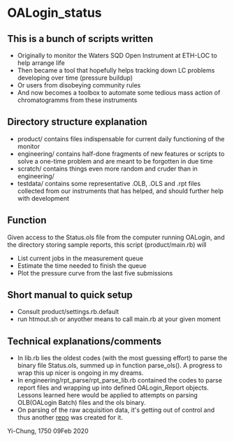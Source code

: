 # OALogin_status
## This is a bunch of scripts written
- Originally to monitor the Waters SQD Open Instrument at ETH-LOC to help arrange life
- Then became a tool that hopefully helps tracking down LC problems developing over time (pressure buildup)
- Or users from disobeying community rules
- And now becomes a toolbox to automate some tedious mass action of chromatogramms from these instruments

## Directory structure explanation
- product/ contains files indispensable for current daily functioning of the monitor
- engineering/ contains half-done fragments of new features or scripts to solve a one-time problem and are meant to be forgotten in due time
- scratch/ contains things even more random and cruder than in engineering/
- testdata/ contains some representative .OLB, .OLS and .rpt files collected from our instruments that has helped, and should further help with development

## Function
Given access to the Status.ols file from the computer running OALogin, and the directory storing sample reports, this script (product/main.rb) will
- List current jobs in the measurement queue
- Estimate the time needed to finish the queue
- Plot the pressure curve from the last five submissions

## Short manual to quick setup
- Consult product/settings.rb.default
- run htmout.sh or anyother means to call main.rb at your given moment

## Technical explanations/comments
- In lib.rb lies the oldest codes (with the most guessing effort) to parse the binary file Status.ols, summed up in function parse_ols(). A progress to wrap this up nicer is ongoing in my dreams.
- In engineering/rpt_parse/rpt_parse_lib.rb contained the codes to parse report files and wrapping up into defined OALogin_Report objects. Lessons learned here would be applied to attempts on parsing OLB(OALogin Batch) files and the ols binary.
- On parsing of the raw acquisition data, it's getting out of control and thus another [repo](https://github.com/gnezd/SQD_data_parse) was created for it.

Yi-Chung, 1750 09Feb 2020

